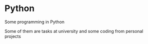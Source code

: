 # Python
Some programming in Python

Some of them are tasks at university and some coding from personal projects

